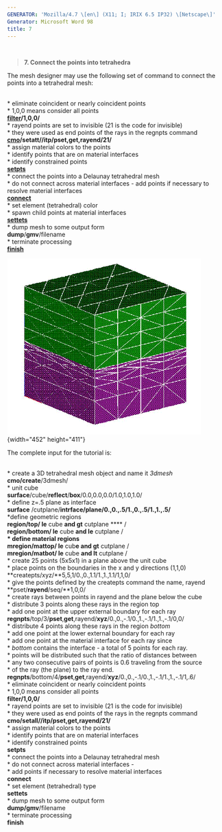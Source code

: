 ```yaml
---
GENERATOR: 'Mozilla/4.7 \[en\] (X11; I; IRIX 6.5 IP32) \[Netscape\]'
Generator: Microsoft Word 98
title: 7
---
```


 

> **7. Connect the points into tetrahedra**

The mesh designer may use the following set of command to connect the
points into a tetrahedral mesh:\
 

\* eliminate coincident or nearly coincident points\
\* 1,0,0 means consider all points\
**[filter](commands/FILTER.html)/1,0,0/**\
\* rayend points are set to invisible (21 is the code for invisible)\
\* they were used as end points of the rays in the regnpts command\
**[cmo](commands/cmo/cmo_setatt.html)/setatt//itp/pset,get,rayend/21/**\
\* assign material colors to the points\
\* identify points that are on material interfaces\
\* identify constrained points\
**[setpts](commands/SETPTS.html)**\
\* connect the points into a Delaunay tetrahedral mesh\
\* do not connect across material interfaces - add points if necessary
to resolve material interfaces\
**[connect](commands/CONNECT1.html)**\
\* set element (tetrahedral) color\
\* spawn child points at material interfaces\
**[settets](commands/SETTETS.html)**\
\* dump mesh to some output form\
**dump**/**gmv**/filename\
\* terminate processing\
**[finish](commands/FINISH.html)**

![](new_html/Image229.gif){width="452" height="411"}

The complete input for the tutorial is:\
 

\* create a 3D tetrahedral mesh object and name it *3dmesh*\
**cmo/create**/3dmesh/\
\* unit cube\
**surface**/cube/**reflect**/**box**/0.0,0.0,0.0/1.0,1.0,1.0/\
\* define z=.5 plane as interface\
**surface** /cutplane/**intrface/plane/0.,0.,.5/1.,0.,.5/1.,1.,.5/**\
\*define geometric regions\
**region/**top**/ le** cube **and gt** cutplane **** /\
**region/**bottom**/ le** cube **and le** cutplane /\
**\* define material regions**\
**mregion/**mattop**/ le** cub**e and gt** cutplane /\
**mregion/**matbot**/ le** cube **and lt** cutplane /\
\* create 25 points (5x5x1) in a plane above the unit cube\
\* place points on the boundaries in the x and y directions (1,1,0)\
**createpts/xyz/**5,5,1/0.,0.,1.1/1.,1.,1.1/1,1,0/\
\* give the points defined by the createpts command the name, rayend\
**pset/**rayend**/seq/**1,0,0/\
\* create rays between points in rayend and the plane below the cube\
\* distribute 3 points along these rays in the region top\
\* add one point at the upper external boundary for each ray\
**regnpts**/top/3/**pset**,**get**,rayend/**xyz**/0.,0.,-.1/0.,1.,-.1/1.,1.,-.1/0,0/\
\* distribute 4 points along these rays in the region *bottom*\
\* add one point at the lower external boundary for each ray\
\* add one point at the material interface for each ray since\
\* *bottom* contains the interface - a total of 5 points for each ray.\
\* points will be distributed such that the ratio of distances between\
\* any two consecutive pairs of points is 0.6 traveling from the source\
\* of the ray (the plane) to the ray end.\
**regnpts**/bottom/4/**pset**,**get**,rayend/**xyz**/0.,0.,-.1/0.,1.,-.1/1.,1.,-.1/1,.6/\
\* eliminate coincident or nearly coincident points\
\* 1,0,0 means consider all points\
**filter/1,0,0/**\
\* rayend points are set to invisible (21 is the code for invisible)\
\* they were used as end points of the rays in the regnpts command\
**cmo/setall//itp/pset,get,**rayend/21**/**\
\* assign material colors to the points\
\* identify points that are on material interfaces\
\* identify constrained points\
**setpts**\
\* connect the points into a Delaunay tetrahedral mesh\
\* do not connect across material interfaces -\
\* add points if necessary to resolve material interfaces\
**connect**\
\* set element (tetrahedral) type\
**settets**\
\* dump mesh to some output form\
**dump/gmv**/filename\
\* terminate processing\
**finish**

